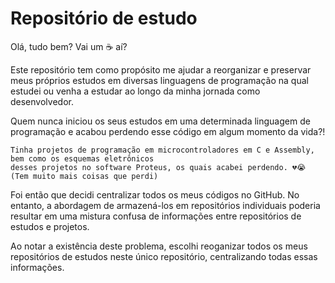 # Repositório de estudo
Olá, tudo bem? Vai um ☕ aí?
        
Este repositório tem como propósito me ajudar a reorganizar e preservar meus próprios estudos em diversas linguagens de programação na qual estudei ou venha a estudar ao longo da minha jornada como desenvolvedor.

Quem nunca iniciou os seus estudos em uma determinada linguagem de programação e acabou perdendo esse código em algum momento da vida?!
```
Tinha projetos de programação em microcontroladores em C e Assembly, bem como os esquemas eletrônicos
desses projetos no software Proteus, os quais acabei perdendo. 💔😭 (Tem muito mais coisas que perdi)
```
Foi então que decidi centralizar todos os meus códigos no GitHub. No entanto, a abordagem de armazená-los em repositórios individuais poderia resultar em uma mistura confusa de informações entre repositórios de estudos e projetos.
        
Ao notar a existência deste problema, escolhi reoganizar todos os meus repositórios de estudos neste único repositório, centralizando todas essas informações.
